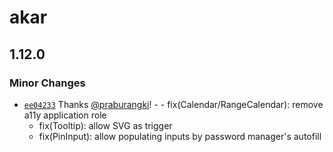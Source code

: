 # akar

## 1.12.0

### Minor Changes

- [`ee04233`](https://github.com/vinicunca/akar/commit/ee04233f979f587748ffe81f9496b9da397ccc56) Thanks [@praburangki](https://github.com/praburangki)! - - fix(Calendar/RangeCalendar): remove a11y application role
  - fix(Tooltip): allow SVG as trigger
  - fix(PinInput): allow populating inputs by password manager's autofill
